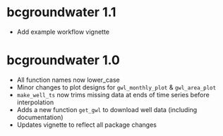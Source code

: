 # bcgroundwater 1.1

* Add example workflow vignette 

# bcgroundwater 1.0

* All function names now lower_case
* Minor changes to plot designs for `gwl_monthly_plot` & `gwl_area_plot`
* `make_well_ts` now trims missing data at ends of time series before interpolation
* Adds a new function `get_gwl` to download well data (including documentation)
* Updates vignette to reflect all package changes


  

